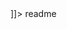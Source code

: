 <snippet>
  <content><![CDATA[
# ${1:Information Security}
TODO: Collection of Information Security sets ranging from Caesar Cipher to Digital Signature using Cryptool.
## Practical Set-1
P.Set-1: 
1. Implementation Caesar cipher encryption-decryption.
2. Implementation Monoalphabetic cipher encryption-decryption.
## Usage
"The protection of information and information systems from unauthorized access, use, disclosure, disruption, modification, or destruction in order to provide confidentiality, integrity, and availability." 
## Contributing
1. Fork it!
2. Create your feature branch: `git checkout -b my-new-feature`
3. Commit your changes: `git commit -am 'Add some feature'`
4. Push to the branch: `git push origin my-new-feature`
5. Submit a pull request :D
## History
TODO: Write history
## Credits
## License

]]></content>
  <tabTrigger>readme</tabTrigger>
</snippet>
